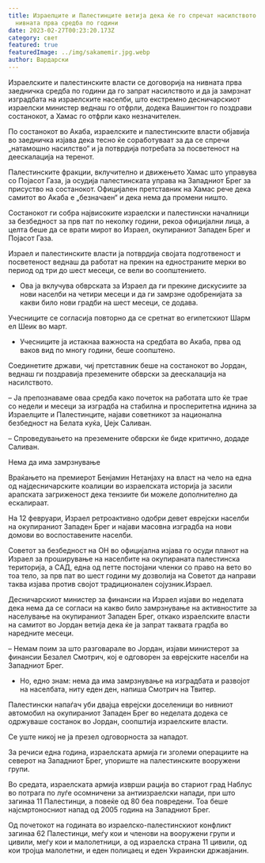 ```yaml
---
title: Израелците и Палестинците ветија дека ќе го спречат насилството на
  нивната прва средба по години
date: 2023-02-27T00:23:20.173Z
category: свет
featured: true
featuredImage: ../img/sakamemir.jpg.webp
author: Вардарски
---
```


Израелските и палестинските власти се договорија на нивната прва заедничка средба по години да го запрат насилството и да ја замрзнат изградбата на израелските населби, што екстремно десничарскиот израелски министер веднаш го отфрли, додека Вашингтон го поздрави состанокот, а Хамас го отфрли како незначителен.

По состанокот во Акаба, израелските и палестинските власти објавија во заедничка изјава дека тесно ќе соработуваат за да се спречи „натамошно насилство“ и ја потврдија потребата за посветеност на деескалација на теренот.

Палестинските фракции, вклучително и движењето Хамас што управува со Појасот Газа, ја осудија палестинската управа на Западниот Брег за присуство на состанокот. Официјален претставник на Хамас рече дека самитот во Акаба е „безначаен“ и дека нема да промени ништо.

Состанокот ги собра највисоките израелски и палестински началници за безбедност за прв пат по неколку години, рекоа официјални лица, а целта беше да се врати мирот во Израел, окупираниот Западен Брег и Појасот Газа.

Израел и палестинските власти ја потврдија својата подготвеност и посветеност веднаш да работат на прекин на едностраните мерки во период од три до шест месеци, се вели во соопштението.

- Ова ја вклучува обврската за Израел да ги прекине дискусиите за нови населби на четири месеци и да ги замрзне одобренијата за какви било нови градби на шест месеци, се додава.

Учесниците се согласија повторно да се сретнат во египетскиот Шарм ел Шеик во март.

- Учесниците ја истакнаа важноста на средбата во Акаба, прва од ваков вид по многу години, беше соопштено.

Соединетите држави, чиј претставник беше на состанокот во Јордан, веднаш ги поздравија преземените обврски за деескалација на насилството.

– Ја препознаваме оваа средба како почеток на работата што ќе трае со недели и месеци за изградба на стабилна и просперитетна иднина за Израелците и Палестинците, најави советникот за национална безбедност на Белата куќа, Џејк Саливан.

– Спроведувањето на преземените обврски ќе биде критично, додаде Саливан.

Нема да има замрзнување

Враќањето на премиерот Бенјамин Нетанјаху на власт на чело на една од најдесничарските коалиции во израелската историја ја засили арапската загриженост дека тензиите би можеле дополнително да ескалираат.

На 12 февруари, Израел ретроактивно одобри девет еврејски населби на окупираниот Западен Брег и најави масовна изградба на нови домови во воспоставените населби.

Советот за безбедност на ОН во официјална изјава го осуди планот на Израел за проширување на населбите на окупираната палестинска територија, а САД, една од петте постојани членки со право на вето во тоа тело, за прв пат во шест години му дозволија на Советот да направи таква изјава против својот традиционален сојузник.Израел.

Десничарскиот министер за финансии на Израел изјави во неделата дека нема да се согласи на какво било замрзнување на активностите за населување на окупираниот Западен Брег, откако израелските власти на самитот во Јордан ветија дека ќе ја запрат таквата градба во наредните месеци.

– Немам поим за што разговарале во Јордан, изјави министерот за финансии Безалел Смотрич, кој е одговорен за еврејските населби на Западниот Брег.

- Но, едно знам: нема да има замрзнување на изградбата и развојот на населбата, ниту еден ден, напиша Смотрич на Твитер.

Палестински напаѓач уби двајца еврејски доселеници во нивниот автомобил на окупираниот Западен Брег во неделата додека се одржуваше состанок во Јордан, соопштија израелските власти.

Се уште никој не ја презел одговорноста за нападот.

За речиси една година, израелската армија ги зголеми операциите на северот на Западниот Брег, упориште на палестинските вооружени групи.

Во средата, израелската армија изврши рација во стариот град Наблус во потрага по луѓе осомничени за антиизраелски напади, при што загинаа 11 Палестинци, а повеќе од 80 беа повредени. Тоа беше најсмртоносниот напад од 2005 година на Западниот Брег.

Од почетокот на годината во израелско-палестинскиот конфликт загинаа 62 Палестинци, меѓу кои и членови на вооружени групи и цивили, меѓу кои и малолетници, а од израелска страна 11 цивили, од кои тројца малолетни, и еден полицаец и еден Украински државјанин.
